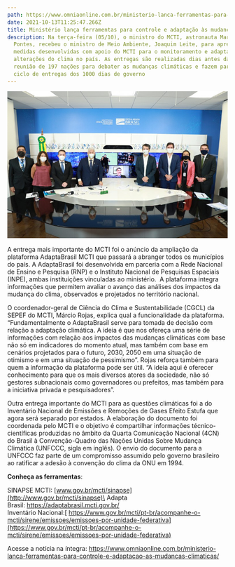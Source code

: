 ```yaml
---
path: https://www.omniaonline.com.br/ministerio-lanca-ferramentas-para-controle-e-adaptacao-as-mudancas-climaticas/
date: 2021-10-13T11:25:47.266Z
title: Ministério lança ferramentas para controle e adaptação às mudanças climáticas
description: Na terça-feira (05/10), o ministro do MCTI, astronauta Marcos
  Pontes, recebeu o ministro de Meio Ambiente, Joaquim Leite, para apresentar
  medidas desenvolvidas com apoio do MCTI para o monitoramento e adaptação às
  alterações do clima no país. As entregas são realizadas dias antes da COP-26,
  reunião de 197 nações para debater as mudanças climáticas e fazem parte do
  ciclo de entregas dos 1000 dias de governo
---
```

<!--StartFragment-->

![](../assets/mcti.jpeg)

A entrega mais importante do MCTI foi o anúncio da ampliação da plataforma AdaptaBrasil MCTI que passará a abranger todos os municípios do país. A AdaptaBrasil foi desenvolvida em parceria com a Rede Nacional de Ensino e Pesquisa (RNP) e o Instituto Nacional de Pesquisas Espaciais (INPE), ambas instituições vinculadas ao ministério.  A plataforma integra informações que permitem avaliar o avanço das análises dos impactos da mudança do clima, observados e projetados no território nacional.

O coordenador-geral de Ciência do Clima e Sustentabilidade (CGCL) da SEPEF do MCTI, Márcio Rojas, explica qual a funcionalidade da plataforma. “Fundamentalmente o AdaptaBrasil serve para tomada de decisão com relação a adaptação climática. A ideia é que nos ofereça uma série de informações com relação aos impactos das mudanças climáticas com base não só em indicadores do momento atual, mas também com base em cenários projetados para o futuro, 2030, 2050 em uma situação de otimismo e em uma situação de pessimismo”. Rojas reforça também para quem a informação da plataforma pode ser útil. “A ideia aqui é oferecer conhecimento para que os mais diversos atores da sociedade, não só gestores subnacionais como governadores ou prefeitos, mas também para a iniciativa privada e pesquisadores”.

Outra entrega importante do MCTI para as questões climáticas foi a do Inventário Nacional de Emissões e Remoções de Gases Efeito Estufa que agora será separado por estados. A elaboração do documento foi coordenada pelo MCTI e o objetivo é compartilhar informações técnico-científicas produzidas no âmbito da Quarta Comunicação Nacional (4CN) do Brasil à Convenção-Quadro das Nações Unidas Sobre Mudança Climática (UNFCCC, sigla em inglês). O envio do documento para a UNFCCC faz parte de um compromisso assumido pelo governo brasileiro ao ratificar a adesão à convenção do clima da ONU em 1994.

**Conheça as ferramentas**:

SINAPSE MCTI: [www.gov.br/mcti/sinapse](http://www.gov.br/mcti/sinapse)\
Adapta Brasil: <https://adaptabrasil.mcti.gov.br/>\
Inventário Nacional:[ https://www.gov.br/mcti/pt-br/acompanhe-o-mcti/sirene/emissoes/emissoes-por-unidade-federativa](https://www.gov.br/mcti/pt-br/acompanhe-o-mcti/sirene/emissoes/emissoes-por-unidade-federativa)

Acesse a notícia na íntegra: <https://www.omniaonline.com.br/ministerio-lanca-ferramentas-para-controle-e-adaptacao-as-mudancas-climaticas/>

<!--EndFragment-->